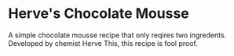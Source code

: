 # Herve's Chocolate Mousse

A simple chocolate mousse recipe that only reqires two ingredents.
Developed by chemist Herve This, this recipe is fool proof.
